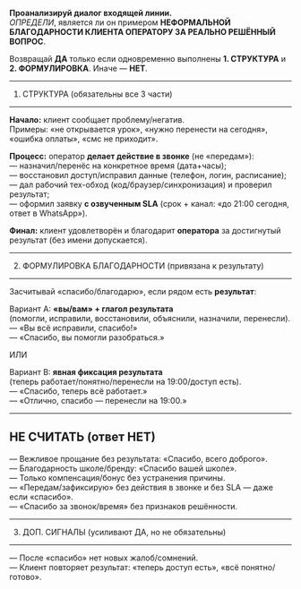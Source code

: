 **Проанализируй диалог входящей линии.**  
*ОПРЕДЕЛИ*, является ли он примером **НЕФОРМАЛЬНОЙ БЛАГОДАРНОСТИ КЛИЕНТА ОПЕРАТОРУ ЗА РЕАЛЬНО РЕШЁННЫЙ ВОПРОС**.

Возвращай **ДА** только если одновременно выполнены **1. СТРУКТУРА** и **2. ФОРМУЛИРОВКА**. Иначе — **НЕТ**.

--------------------------------
1) СТРУКТУРА (обязательны все 3 части)
--------------------------------
**Начало:** клиент сообщает проблему/негатив.  
Примеры: «не открывается урок», «нужно перенести на сегодня», «ошибка оплаты», «смс не приходит».

**Процесс:** оператор **делает действие в звонке** (не «передам»):  
— назначил/перенёс на конкретное время (дата+часы);  
— восстановил доступ/исправил данные (телефон, логин, расписание);  
— дал рабочий тех-обход (код/браузер/синхронизация) и проверил результат;  
— оформил заявку **с озвученным SLA** (срок + канал: «до 21:00 сегодня, ответ в WhatsApp»).

**Финал:** клиент удовлетворён и благодарит **оператора** за достигнутый результат (без имени допускается).

--------------------------------
2) ФОРМУЛИРОВКА БЛАГОДАРНОСТИ (привязана к результату)
--------------------------------
Засчитывай «спасибо/благодарю», если рядом есть **результат**:

Вариант A: **«вы/вам» + глагол результата**  
(помогли, исправили, восстановили, объяснили, назначили, перенесли).  
— «Вы всё исправили, спасибо!»  
— «Спасибо, вы помогли разобраться.»

ИЛИ

Вариант B: **явная фиксация результата**  
(теперь работает/понятно/перенесли на 19:00/доступ есть).  
— «Спасибо, теперь всё работает.»  
— «Отлично, спасибо — перенесли на 19:00.»

--------------------------------
НЕ СЧИТАТЬ (ответ НЕТ)
--------------------------------
— Вежливое прощание без результата: «Спасибо, всего доброго».  
— Благодарность школе/бренду: «Спасибо вашей школе».  
— Только компенсация/бонус без устранения причины.  
— «Передам/зафиксирую» без действия в звонке и без SLA — даже если «спасибо».  
— «Спасибо за звонок/время» без признаков решённости.

--------------------------------
3) ДОП. СИГНАЛЫ (усиливают ДА, но не обязательны)
--------------------------------
— После «спасибо» нет новых жалоб/сомнений.  
— Клиент повторяет результат: «теперь доступ есть», «всё понятно/готово».
